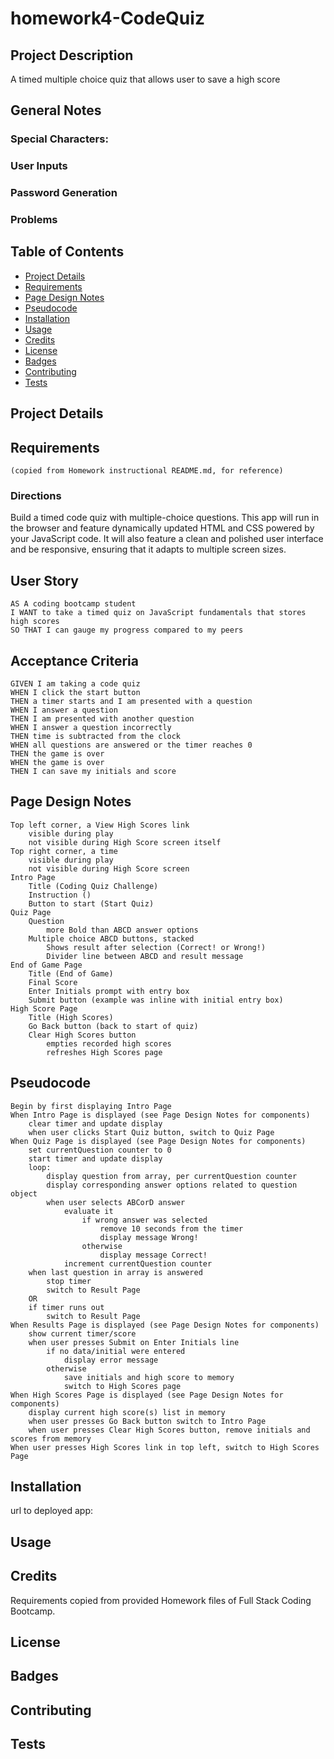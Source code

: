 # homework4-CodeQuiz

## Project Description
A timed multiple choice quiz that allows user to save a high score

## General Notes
### Special Characters:
### User Inputs
### Password Generation
### Problems

## Table of Contents
* [Project Details](#project-details)
* [Requirements](#requirements)
* [Page Design Notes](#page-design-notes)
* [Pseudocode](#pseudocode)
* [Installation](#installation)
* [Usage](#usage)
* [Credits](#credits)
* [License](#license)
* [Badges](#badges)
* [Contributing](#contributing)
* [Tests](#tests)

## Project Details

## Requirements 
    (copied from Homework instructional README.md, for reference)

### Directions
Build a timed code quiz with multiple-choice questions. This app will run in the browser and feature dynamically updated HTML and CSS powered by your JavaScript code. It will also feature a clean and polished user interface and be responsive, ensuring that it adapts to multiple screen sizes.

## User Story

```
AS A coding bootcamp student
I WANT to take a timed quiz on JavaScript fundamentals that stores high scores
SO THAT I can gauge my progress compared to my peers
```

## Acceptance Criteria

```
GIVEN I am taking a code quiz
WHEN I click the start button
THEN a timer starts and I am presented with a question
WHEN I answer a question
THEN I am presented with another question
WHEN I answer a question incorrectly
THEN time is subtracted from the clock
WHEN all questions are answered or the timer reaches 0
THEN the game is over
WHEN the game is over
THEN I can save my initials and score
```

## Page Design Notes
```
Top left corner, a View High Scores link
    visible during play
    not visible during High Score screen itself
Top right corner, a time
    visible during play
    not visible during High Score screen
Intro Page
    Title (Coding Quiz Challenge)
    Instruction ()
    Button to start (Start Quiz)
Quiz Page
    Question
        more Bold than ABCD answer options
    Multiple choice ABCD buttons, stacked
        Shows result after selection (Correct! or Wrong!)
        Divider line between ABCD and result message
End of Game Page
    Title (End of Game)
    Final Score
    Enter Initials prompt with entry box
    Submit button (example was inline with initial entry box)
High Score Page
    Title (High Scores)
    Go Back button (back to start of quiz)
    Clear High Scores button 
        empties recorded high scores
        refreshes High Scores page
```

## Pseudocode
```
Begin by first displaying Intro Page 
When Intro Page is displayed (see Page Design Notes for components)
    clear timer and update display
    when user clicks Start Quiz button, switch to Quiz Page
When Quiz Page is displayed (see Page Design Notes for components)
    set currentQuestion counter to 0
    start timer and update display
    loop:
        display question from array, per currentQuestion counter
        display corresponding answer options related to question object
        when user selects ABCorD answer
            evaluate it
                if wrong answer was selected
                    remove 10 seconds from the timer
                    display message Wrong!
                otherwise
                    display message Correct!
            increment currentQuestion counter
    when last question in array is answered
        stop timer
        switch to Result Page
    OR
    if timer runs out
        switch to Result Page
When Results Page is displayed (see Page Design Notes for components)
    show current timer/score
    when user presses Submit on Enter Initials line
        if no data/initial were entered
            display error message
        otherwise
            save initials and high score to memory
            switch to High Scores page
When High Scores Page is displayed (see Page Design Notes for components)
    display current high score(s) list in memory
    when user presses Go Back button switch to Intro Page
    when user presses Clear High Scores button, remove initials and scores from memory
When user presses High Scores link in top left, switch to High Scores Page
```

## Installation
url to deployed app: 

## Usage

## Credits
Requirements copied from provided Homework files of Full Stack Coding Bootcamp.

## License

## Badges

## Contributing

## Tests